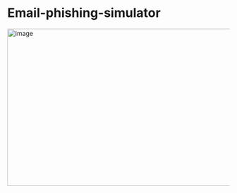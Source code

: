 # Email-phishing-simulator
<img width="565" height="357" alt="image" src="https://github.com/user-attachments/assets/b9859af0-1553-4a0d-b832-5e14b5f5c74f" />
